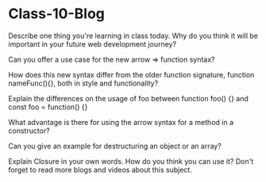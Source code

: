 # Class-10-Blog
Describe one thing you're learning in class today. Why do you think it will be important in your future web development journey?



Can you offer a use case for the new arrow => function syntax?



How does this new syntax differ from the older function signature, function nameFunc(){}, both in style and functionality?



Explain the differences on the usage of foo between function foo() {} and const foo = function() {}



What advantage is there for using the arrow syntax for a method in a constructor?



Can you give an example for destructuring an object or an array?



Explain Closure in your own words. How do you think you can use it? Don't forget to read more blogs and videos about this subject.
